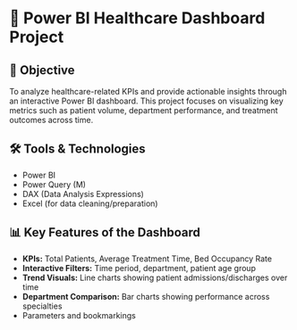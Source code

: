 # 🏥 Power BI Healthcare Dashboard Project

## 📌 Objective
To analyze healthcare-related KPIs and provide actionable insights through an interactive Power BI dashboard. This project focuses on visualizing key metrics such as patient volume, department performance, and treatment outcomes across time.

## 🛠️ Tools & Technologies
- Power BI
- Power Query (M)
- DAX (Data Analysis Expressions)
- Excel (for data cleaning/preparation)

## 📊 Key Features of the Dashboard
- **KPIs:** Total Patients, Average Treatment Time, Bed Occupancy Rate
- **Interactive Filters:** Time period, department, patient age group
- **Trend Visuals:** Line charts showing patient admissions/discharges over time
- **Department Comparison:** Bar charts showing performance across specialties
- Parameters and bookmarkings
